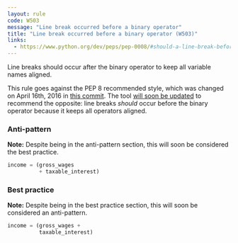 ```yaml
---
layout: rule
code: W503
message: "Line break occurred before a binary operator"
title: "Line break occurred before a binary operator (W503)"
links:
  - https://www.python.org/dev/peps/pep-0008/#should-a-line-break-before-or-after-a-binary-operator
---
```


Line breaks should occur after the binary operator to keep all variable names aligned.

This rule goes against the PEP 8 recommended style, which was changed on April 16th, 2016 in [this commit](https://github.com/python/peps/commit/c59c4376ad233a62ca4b3a6060c81368bd21e85b). The tool [will soon be updated](https://github.com/PyCQA/pycodestyle/pull/502) to recommend the opposite: line breaks *should* occur before the binary operator because it keeps all operators aligned.

### Anti-pattern

**Note:** Despite being in the anti-pattern section, this will soon be considered the best practice.

```python
income = (gross_wages
          + taxable_interest)
```

### Best practice

**Note:** Despite being in the best practice section, this will soon be considered an anti-pattern.

```python
income = (gross_wages +
          taxable_interest)
```
